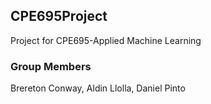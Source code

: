 ## CPE695Project
Project for CPE695-Applied Machine Learning
### Group Members
Brereton Conway, Aldin Llolla, Daniel Pinto
